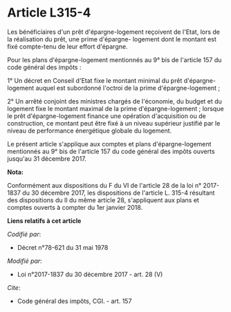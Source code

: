# Article L315-4

Les bénéficiaires d'un prêt d'épargne-logement reçoivent de l'Etat, lors de la réalisation du prêt, une prime d'épargne-
logement dont le montant est fixé compte-tenu de leur effort d'épargne.

Pour les plans d'épargne-logement mentionnés au 9° bis de l'article 157 du code général des impôts :

1° Un décret en Conseil d'Etat fixe le montant minimal du prêt d'épargne-logement auquel est subordonné l'octroi de la prime
d'épargne-logement ;

2° Un arrêté conjoint des ministres chargés de l'économie, du budget et du logement fixe le montant maximal de la prime
d'épargne-logement ; lorsque le prêt d'épargne-logement finance une opération d'acquisition ou de construction, ce montant
peut être fixé à un niveau supérieur justifié par le niveau de performance énergétique globale du logement.

Le présent article s'applique aux comptes et plans d'épargne-logement mentionnés au 9° bis de l'article 157 du code général
des impôts ouverts jusqu'au 31 décembre 2017.

**Nota:**

Conformément aux dispositions du F du VI de l'article 28 de la loi n° 2017-1837 du 30 décembre 2017, les dispositions de
l'article L. 315-4 résultant des dispositions du II du même article 28, s'appliquent aux plans et comptes ouverts à compter
du 1er janvier 2018.

**Liens relatifs à cet article**

_Codifié par_:

  - Décret n°78-621 du 31 mai 1978

_Modifié par_:

  - Loi n°2017-1837 du 30 décembre 2017 - art. 28 (V)

_Cite_:

  - Code général des impôts, CGI. - art. 157
